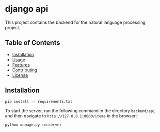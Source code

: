 # django api

This project contains the backend for the natural language processing project.

## Table of Contents

- [Installation](#installation)
- [Usage](#usage)
- [Features](#features)
- [Contributing](#contributing)
- [License](#license)

## Installation

```bash
pip install -r requirements.txt
```

To start the server, run the following command in the directory `backend/api` and then navigate to `http://127.0.0.1:8000/items` in the browser:

```bash
python manage.py runserver
```